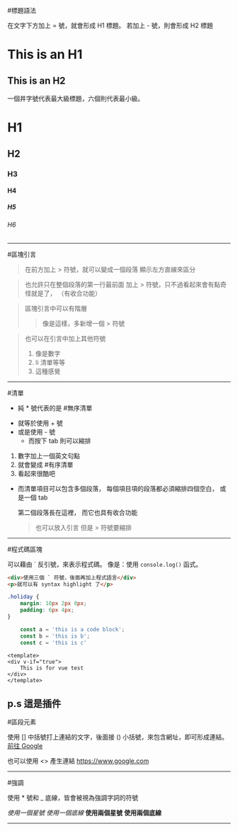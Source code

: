 #標題語法

在文字下方加上 = 號，就會形成 H1 標題。
若加上 - 號，則會形成 H2 標題

This is an H1
=
This is an H2
---

一個井字號代表最大級標題，六個則代表最小級。
# H1
## H2
### H3
#### H4
##### H5
###### H6

---

#區塊引言

> 在前方加上 > 符號，就可以變成一個段落
> 顯示左方直線來區分

> 也允許只在整個段落的第一行最前面
 加上 > 符號，只不過看起來會有點奇怪就是了，
 （有收合功能）

> 區塊引言中可以有階層
> > 像是這樣，多新增一個 > 符號

> 也可以在引言中加上其他符號
> 1. 像是數字
> 2. li 清單等等
> 3. 這種感覺

---
#清單

* 純 * 號代表的是 #無序清單
+ 就等於使用 + 號
+ 或是使用 - 號
	+ 而按下 tab 則可以縮排

1. 數字加上一個英文句點
2. 就會變成 #有序清單
3. 看起來很酷吧

-   而清單項目可以包含多個段落，
	每個項目項的段落都必須縮排四個空白，
	或是一個 tab
	
	第二個段落長在這裡，
	而它也具有收合功能
	> 也可以放入引言
	> 但是 > 符號要縮排

---

#程式碼區塊

可以藉由 \` 反引號，來表示程式碼。 
像是：使用 `console.log()` 函式。

```html
<div>使用三個 ` 符號，後面再加上程式語言</div>
<p>就可以有 syntax highlight 了</p>
```

```css
.holiday {
	margin: 10px 2px 0px;
	padding: 6px 4px;
}
```

```js
	const a = 'this is a code block';
	const b = 'this is b';
	const c = 'this is c'
```

```vue
<template>
<div v-if="true">
	This is for vue test
</div>
</template>
```
 
 p.s 這是插件
---

#區段元素

使用 [] 中括號打上連結的文字，後面接 () 小括號，來包含網址，即可形成連結。
[前往 Google](https://www.google.com/ "Google")

也可以使用 <> 產生連結 
<https://www.google.com>

---

#強調

使用 * 號和 _ 底線，皆會被視為強調字詞的符號

*使用一個星號*  _使用一個底線_
**使用兩個星號**  __使用兩個底線__

---



